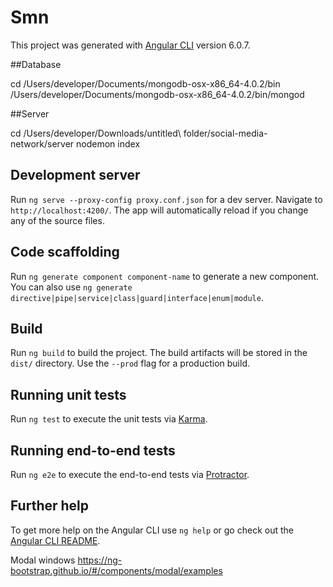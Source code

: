 # Smn

This project was generated with [Angular CLI](https://github.com/angular/angular-cli) version 6.0.7.

##Database 

cd /Users/developer/Documents/mongodb-osx-x86_64-4.0.2/bin
/Users/developer/Documents/mongodb-osx-x86_64-4.0.2/bin/mongod

##Server

cd /Users/developer/Downloads/untitled\ folder/social-media-network/server
nodemon index

## Development server

Run `ng serve --proxy-config proxy.conf.json` for a dev server. Navigate to `http://localhost:4200/`. The app will automatically reload if you change any of the source files.

## Code scaffolding

Run `ng generate component component-name` to generate a new component. You can also use `ng generate directive|pipe|service|class|guard|interface|enum|module`.

## Build

Run `ng build` to build the project. The build artifacts will be stored in the `dist/` directory. Use the `--prod` flag for a production build.

## Running unit tests

Run `ng test` to execute the unit tests via [Karma](https://karma-runner.github.io).

## Running end-to-end tests

Run `ng e2e` to execute the end-to-end tests via [Protractor](http://www.protractortest.org/).

## Further help

To get more help on the Angular CLI use `ng help` or go check out the [Angular CLI README](https://github.com/angular/angular-cli/blob/master/README.md).

Modal windows
https://ng-bootstrap.github.io/#/components/modal/examples
